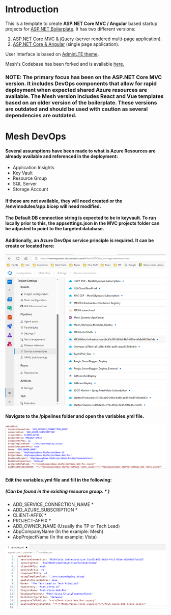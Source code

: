 # Introduction

This is a template to create **ASP.NET Core MVC / Angular** based startup projects for [ASP.NET Boilerplate](https://aspnetboilerplate.com/Pages/Documents). It has two different versions:

1. [ASP.NET Core MVC & jQuery](https://aspnetboilerplate.com/Pages/Documents/Zero/Startup-Template-Core) (server rendered multi-page application).
2. [ASP.NET Core & Angular](https://aspnetboilerplate.com/Pages/Documents/Zero/Startup-Template-Angular) (single page application).
 
User Interface is based on [AdminLTE theme](https://github.com/ColorlibHQ/AdminLTE).

Mesh's Codebase has been forked and is available [here.](https://github.com/Mesh-Systems-Eng/module-zero-core-template)

### NOTE: The primary focus has been on the ASP.NET Core MVC version. It includes DevOps components that allow for rapid deployment when expected shared Azure resources are available. The Mesh version includes React and Vue templates based on an older version of the boilerplate. These versions are outdated and should be used with caution as several dependencies are outdated.

# Mesh DevOps

#### Several assumptions have been made to what is Azure Resources are already available and referenced in the deployment:

- Application Insights
- Key Vault
- Resource Group
- SQL Server
- Storage Account

#### If those are not available, they will need created or the /env/modules/app.bicep will need modified.

#### The Default DB connection string is expected to be in keyvault. To run locally prior to this, the appsettings.json in the MVC projects folder can be adjusted to point to the targeted database.

#### Additionally, an Azure DevOps service principle is required. It can be create or located here:
![](docs/Service_Principal.png)

#### Navigate to the /pipelines folder and open the variables.yml file.
![](docs/Rename_Variables_BEFORE.png)

#### Edit the variables.yml file and fill in the following:
##### (Can be found in the existing resource group. * )
- ADD_SERVICE_CONNECTION_NAME *
- ADD_AZURE_SUBSCRIPTION *
- CLIENT-AFFIX *
- PROJECT-AFFIX *
- ADD_OWNER_NAME (Usually the TP or Tech Lead)
- AbpCompanyName (In the example: Mesh)
- AbpProjectName (In the example: Vista)

![](docs/Rename_Variables_AFTER.png)
